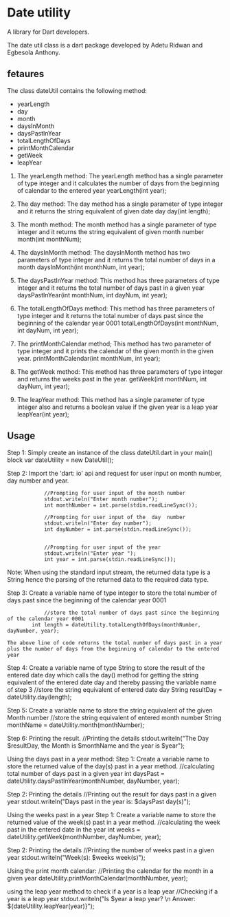 # Date utility

A library for Dart developers.

The date util class is a dart package developed by Adetu Ridwan and Egbesola Anthony.

## fetaures
The class dateUtil contains the following method:
- yearLength
- day
- month
- daysInMonth
- daysPastInYear
- totalLengthOfDays
- printMonthCalendar
- getWeek
- leapYear

1. The yearLength method:
    The yearLength method has a single parameter of type integer and it calculates the number of days from the beginning of calendar to the entered year
    yearLength(int year);

2. The day method:
        The day method has a single parameter of type integer and it returns the string equivalent of given date day
        day(int length);

3. The month method:
       The month method has a single parameter of type integer and it returns the string equivalent of given month number
        month(int monthNum);

4. The daysInMonth method:
        The daysInMonth method has two parameters of type integer and it returns the total number of days in a month
        daysInMonth(int monthNum, int year);

5. The daysPastInYear method:
        This method has three parameters of type integer and it returns the total number of days past in a given year
        daysPastInYear(int monthNum, int dayNum, int year);

6. The totalLengthOfDays method:
        This method has three parameters of type integer and it returns the total number of days past since the beginning of the calendar year 0001
        totalLengthOfDays(int monthNum, int dayNum, int year);

7. The printMonthCalendar method;
        This method has two parameter of type integer and it prints the calendar of the given month in the given year.
        printMonthCalendar(int monthNum, int year);

8. The getWeek method:
        This method has three parameters of type integer and returns the weeks past in the year.
        getWeek(int monthNum, int dayNum, int year);

9. The leapYear method:
        This method has a single parameter of type integer also and returns a boolean value if the given year is a leap year
        leapYear(int year);


## Usage
Step 1: Simply create an instance of the class dateUtil.dart in your main() block
    var dateUtility = new DateUtil();

Step 2: Import the 'dart: io' api and request for user input on month number, day number and year.

                //Prompting for user input of the month number
                stdout.writeln("Enter month number");
                int monthNumber = int.parse(stdin.readLineSync());

                //Prompting for user input of the  day  number
                stdout.writeln("Enter day number");
                int dayNumber = int.parse(stdin.readLineSync());


                //Prompting for user input of the year
                stdout.writeln("Enter year ");
                int year = int.parse(stdin.readLineSync());
Note: When using the standard input stream, the returned data type is a String hence the parsing of the returned data to the required data type.

Step 3: Create a variable name of type integer to store the total number of days past since the beginning of the calendar year 0001

                //store the total number of days past since the beginning of the calendar year 0001
	        int length = dateUtility.totalLengthOfDays(monthNumber, dayNumber, year);

    The above line of code returns the total number of days past in a year plus the number of days from the beginning of calendar to the entered year

Step 4: Create a variable name of type String to store the result of the entered date day which calls the day() method for getting the string equivalent of the entered date day and thereby passing the variable name of step 3
                //store the string equivalent of entered date day
	        String resultDay = dateUtility.day(length);

Step 5: Create a variable name to store the string equivalent of the given Month number
                //store the string equivalent of entered month number
                String monthName = dateUtility.month(monthNumber);


Step 6: Printing the result.
                //Printing the details
                stdout.writeln("The Day $resultDay, the Month is $monthName and the year is $year");



Using the days past in a year method:
Step 1: Create a variable name to store the returned value of the day(s) past in a year method.
            //calculating total number of days past in a given year
            int daysPast = dateUtility.daysPastInYear(monthNumber, dayNumber, year);

Step 2: Printing the details
             //Printing out the result for days past in a given year
              stdout.writeln("Days past in the year is: $daysPast day(s)");


Using the weeks past in a year
Step 1: Create a variable name to store the returned value of the week(s) past in a year method.
        //calculating the week past in  the entered date in the year
          int weeks = dateUtility.getWeek(monthNumber, dayNumber, year);

Step 2: Printing the details
        //Printing the number of weeks past in a given year
        stdout.writeln("Week(s): $weeks week(s)");

Using the print month calendar:
        //Printing the calendar for the month in a given year
         dateUtility.printMonthCalendar(monthNumber, year);

using the leap year method to check if a year is a leap year
  //Checking if a year is a leap year
  stdout.writeln("Is $year a leap year? \n Answer: ${dateUtility.leapYear(year)}");